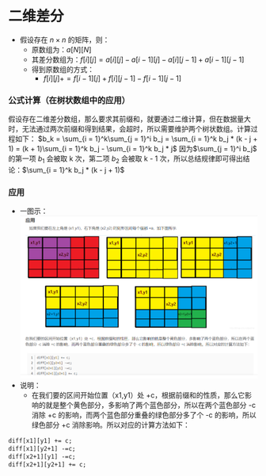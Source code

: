 # 二维差分

- 假设存在 $n×n$ 的矩阵，则：
	- 原数组为：$a[N][N]$
	- 其差分数组为：$f[i][j]=a[i][j]-a[i-1][j]-a[i][j-1]+a[i-1][j-1]$ 
	- 得到原数组的方式：
		- $f[i][j]+=f[i-1][j]+f[i][j-1]-f[i-1][j-1]$
### 公式计算（在树状数组中的应用）

假设存在二维差分数组，那么要求其前缀和，就要通过二维计算，但在数据量大时，无法通过两次前缀和得到结果，会超时，所以需要维护两个树状数组。计算过程如下：
$b_k = \sum_{i = 1}^k\sum_{j = 1}^i b_j = \sum_{i = 1}^k b_j * (k - j + 1) = (k + 1)\sum_{i = 1}^k b_j - \sum_{i = 1}^k b_j * j$
因为$\sum_{j = 1}^i b_j$ 的第一项 $b_1$ 会被取 k 次，第二项 $b_2$ 会被取 k - 1 次，所以总结规律即可得出结论：$\sum_{i = 1}^k b_j * (k - j + 1)$
### 应用
- 一图示：![](../../../assets/Pasted%20image%2020240823153453.png)
- 说明：
	- 在我们要的区间开始位置（x1,y1）处 +c，根据前缀和的性质，那么它影响的就是整个黄色部分，多影响了两个蓝色部分，所以在两个蓝色部分 -c 消除 +c 的影响，而两个蓝色部分重叠的绿色部分多了个 -c 的影响，所以绿色部分 +c 消除影响。所以对应的计算方法如下：
```
diff[x1][y1] += c;
diff[x1][y2+1] -=c;
diff[x2+1][y1] -=c;
diff[x2+1][y2+1] += c;
```
